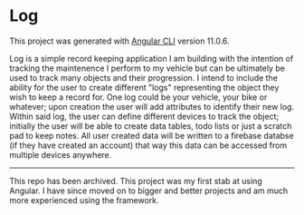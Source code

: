 # Log

This project was generated with [Angular CLI](https://github.com/angular/angular-cli) version 11.0.6.

Log is a simple record keeping application I am building with the intention of tracking the maintenence I perform to my vehicle but can be ultimately be used to track many objects and their progression. I intend to include the ability for the user to create different "logs" representing the object they wish to keep a record for. One log could be your vehicle, your bike or whatever; upon creation the user will add attributes to identify their new log. Within said log, the user can define different devices to track the object; initially the user will be able to create data tables, todo lists or just a scratch pad to keep notes. All user created data will be written to a firebase databse (if they have created an account) that way this data can be accessed from multiple devices anywhere. 

______

This repo has been archived. This project was my first stab at using Angular. I have since moved on to bigger and better projects and am much more experienced using the framework.
